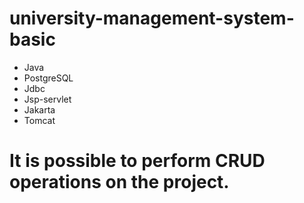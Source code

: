# university-management-system-basic
- Java
- PostgreSQL
- Jdbc
- Jsp-servlet
- Jakarta
- Tomcat
# It is possible to perform CRUD operations on the project.
